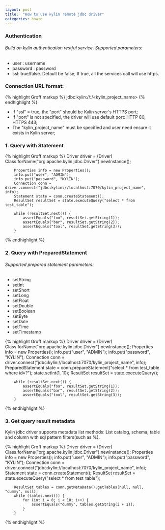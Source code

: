```yaml
---
layout: post
title:  "How to use kylin remote jdbc driver"
categories: howto
---
```


### Authentication

###### Build on kylin authentication restful service. Supported parameters:
* user : username 
* password : password
* ssl: true/false. Default be false; If true, all the services call will use https.

### Connection URL format:
{% highlight Groff markup %}
jdbc:kylin://<hostname>:<port>/<kylin_project_name>
{% endhighlight %}
* If "ssl" = true, the "port" should be Kylin server's HTTPS port; 
* If "port" is not specified, the driver will use default port: HTTP 80, HTTPS 443;
* The "kylin_project_name" must be specified and user need ensure it exists in Kylin server;

### 1. Query with Statement
{% highlight Groff markup %}
        Driver driver = (Driver) Class.forName("org.apache.kylin.jdbc.Driver").newInstance();

        Properties info = new Properties();
        info.put("user", "ADMIN");
        info.put("password", "KYLIN");
        Connection conn = driver.connect("jdbc:kylin://localhost:7070/kylin_project_name", info);
        Statement state = conn.createStatement();
        ResultSet resultSet = state.executeQuery("select * from test_table");

        while (resultSet.next()) {
            assertEquals("foo", resultSet.getString(1));
            assertEquals("bar", resultSet.getString(2));
            assertEquals("tool", resultSet.getString(3));
        }
{% endhighlight %}

### 2. Query with PreparedStatement

###### Supported prepared statement parameters:
* setString
* setInt
* setShort
* setLong
* setFloat
* setDouble
* setBoolean
* setByte
* setDate
* setTime
* setTimestamp

{% highlight Groff markup %}
        Driver driver = (Driver) Class.forName("org.apache.kylin.jdbc.Driver").newInstance();
        Properties info = new Properties();
        info.put("user", "ADMIN");
        info.put("password", "KYLIN");
        Connection conn = driver.connect("jdbc:kylin://localhost:7070/kylin_project_name", info);
        PreparedStatement state = conn.prepareStatement("select * from test_table where id=?");
        state.setInt(1, 10);
        ResultSet resultSet = state.executeQuery();

        while (resultSet.next()) {
            assertEquals("foo", resultSet.getString(1));
            assertEquals("bar", resultSet.getString(2));
            assertEquals("tool", resultSet.getString(3));
        }
{% endhighlight %}

### 3. Get query result metadata
Kylin jdbc driver supports metadata list methods:
List catalog, schema, table and column with sql pattern filters(such as %).

{% highlight Groff markup %}
        Driver driver = (Driver) Class.forName("org.apache.kylin.jdbc.Driver").newInstance();
        Properties info = new Properties();
        info.put("user", "ADMIN");
        info.put("password", "KYLIN");
        Connection conn = driver.connect("jdbc:kylin://localhost:7070/kylin_project_name", info);
        Statement state = conn.createStatement();
        ResultSet resultSet = state.executeQuery("select * from test_table");

        ResultSet tables = conn.getMetaData().getTables(null, null, "dummy", null);
        while (tables.next()) {
            for (int i = 0; i < 10; i++) {
                assertEquals("dummy", tables.getString(i + 1));
            }
        }
{% endhighlight %}
